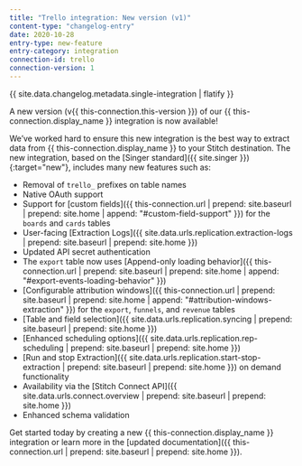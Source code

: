 ```yaml
---
title: "Trello integration: New version (v1)"
content-type: "changelog-entry"
date: 2020-10-28
entry-type: new-feature
entry-category: integration
connection-id: trello
connection-version: 1
---
```

{{ site.data.changelog.metadata.single-integration | flatify }}

A new version (v{{ this-connection.this-version }}) of our {{ this-connection.display_name }} integration is now available! 

We’ve worked hard to ensure this new integration is the best way to extract data from {{ this-connection.display_name }} to your Stitch destination. The new integration, based on the [Singer standard]({{ site.singer }}){:target="new"}, includes many new features such as:

- Removal of `trello_` prefixes on table names
- Native OAuth support
- Support for [custom fields]({{ this-connection.url | prepend: site.baseurl | prepend: site.home | append: "#custom-field-support" }}) for the `boards` and `cards` tables
- User-facing [Extraction Logs]({{ site.data.urls.replication.extraction-logs | prepend: site.baseurl | prepend: site.home }})
- Updated API secret authentication
- The `export` table now uses [Append-only loading behavior]({{ this-connection.url | prepend: site.baseurl | prepend: site.home | append: "#export-events-loading-behavior" }})
- [Configurable attribution windows]({{ this-connection.url | prepend: site.baseurl | prepend: site.home | append: "#attribution-windows-extraction" }}) for the `export`, `funnels`, and `revenue` tables
- [Table and field selection]({{ site.data.urls.replication.syncing | prepend: site.baseurl | prepend: site.home }})
- [Enhanced scheduling options]({{ site.data.urls.replication.rep-scheduling | prepend: site.baseurl | prepend: site.home }})
- [Run and stop Extraction]({{ site.data.urls.replication.start-stop-extraction | prepend: site.baseurl | prepend: site.home }}) on demand functionality
- Availability via the [Stitch Connect API]({{ site.data.urls.connect.overview | prepend: site.baseurl | prepend: site.home }})
- Enhanced schema validation

Get started today by creating a new {{ this-connection.display_name }} integration or learn more in the [updated documentation]({{ this-connection.url | prepend: site.baseurl | prepend: site.home }}).